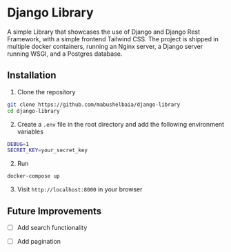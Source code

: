 # Django Library
A simple Library that showcases the use of Django and Django Rest Framework, with a simple frontend Tailwind CSS.
The project is shipped in multiple docker containers, running an Nginx server, a Django server running WSGI, and a Postgres database.

## Installation
1. Clone the repository
```bash
git clone https://github.com/mabushelbaia/django-library
cd django-library
```
2. Create a `.env` file in the root directory and add the following environment variables
```bash
DEBUG=1
SECRET_KEY=your_secret_key
```
2. Run 
```bash
docker-compose up
```
3. Visit `http://localhost:8000` in your browser

## Future Improvements
- [ ] Add search functionality
- [ ] Add pagination

 